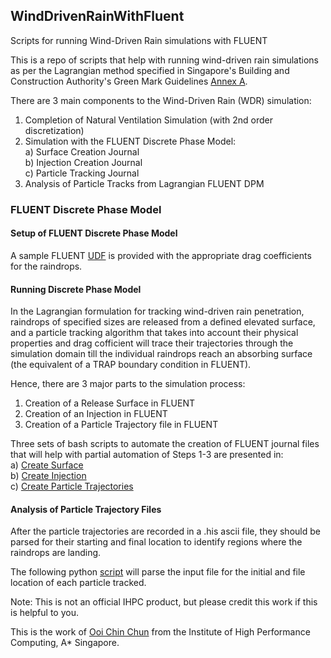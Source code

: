 ## WindDrivenRainWithFluent
Scripts for running Wind-Driven Rain simulations with FLUENT

This is a repo of scripts that help with running wind-driven rain simulations as per the Lagrangian method specified in Singapore's Building and Construction Authority's Green Mark Guidelines [Annex A](https://www.bca.gov.sg/greenmark/others/GM_NRB2015_Technical_Guide_Requirements.pdf). 

There are 3 main components to the Wind-Driven Rain (WDR) simulation:

1) Completion of Natural Ventilation Simulation (with 2nd order discretization)  
2) Simulation with the FLUENT Discrete Phase Model:  
   a) Surface Creation Journal  
   b) Injection Creation Journal  
   c) Particle Tracking Journal  
3) Analysis of Particle Tracks from Lagrangian FLUENT DPM

### FLUENT Discrete Phase Model

#### Setup of FLUENT Discrete Phase Model

A sample FLUENT [UDF](https://github.com/ooichinchun/WindDrivenRainWithFluent/blob/master/UDF_wdr.c) is provided with the appropriate drag coefficients for the raindrops.

#### Running Discrete Phase Model

In the Lagrangian formulation for tracking wind-driven rain penetration, raindrops of specified sizes are released from a defined elevated surface, and a particle tracking algorithm that takes into account their physical properties and drag cofficient will trace their trajectories through the simulation domain till the individual raindrops reach an absorbing surface (the equivalent of a TRAP boundary condition in FLUENT).  

Hence, there are 3 major parts to the simulation process:  
1) Creation of a Release Surface in FLUENT
2) Creation of an Injection in FLUENT
3) Creation of a Particle Trajectory file in FLUENT

Three sets of bash scripts to automate the creation of FLUENT journal files that will help with partial automation of Steps 1-3 are presented in:  
a) [Create Surface](https://github.com/ooichinchun/WindDrivenRainWithFluent/CreateSurface/README.md)  
b) [Create Injection](https://github.com/ooichinchun/WindDrivenRainWithFluent/CreateInjection/README.md)  
c) [Create Particle Trajectories](https://github.com/ooichinchun/WindDrivenRainWithFluent/CreateParticleTrajectories/README.md)  

#### Analysis of Particle Trajectory Files

After the particle trajectories are recorded in a .his ascii file, they should be parsed for their starting and final location to identify regions where the raindrops are landing. 

The following python [script](https://github.com/ooichinchun/WindDrivenRainWithFluent/AnalyzeTrajectories/README.md) will parse the input file for the initial and file location of each particle tracked. 


Note: This is not an official IHPC product, but please credit this work if this is helpful to you.

This is the work of [Ooi Chin Chun](mailto:ooicc@ihpc.a-star.edu.sg) from the Institute of High Performance Computing, A* Singapore.
